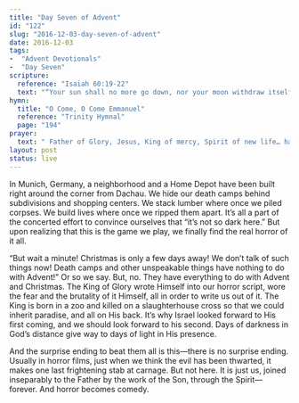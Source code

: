 ```yaml
---
title: "Day Seven of Advent"
id: "122"
slug: "2016-12-03-day-seven-of-advent"
date: 2016-12-03
tags:
-  "Advent Devotionals"
-  "Day Seven"
scripture:
  reference: "Isaiah 60:19-22"
  text: "“Your sun shall no more go down, nor your moon withdraw itself; for the Lord will be your everlasting light, and your days of mourning shall be ended. Your people shall all be righteous; they shall possess the land forever, the branch of My planting, the work of My hands, that I might be glorified. The least one shall become a clan, and the smallest one a mighty nation; I am the Lord; in its time I will hasten it.”"
hymn:
  title: "O Come, O Come Emmanuel"
  reference: "Trinity Hymnal"
  page: "194"
prayer:
  text: " Father of Glory, Jesus, King of mercy, Spirit of new life… hasten it! Amen."
layout: post
status: live
---
```


In Munich, Germany, a neighborhood and a Home Depot have been built right around the corner from Dachau. We hide our death camps behind subdivisions and shopping centers. We stack lumber where once we piled corpses. We build lives where once we ripped them apart. It’s all a part of the concerted effort to convince ourselves that “it’s not so dark here.” But upon realizing that this is the game we play, we finally find the real horror of it all.

“But wait a minute! Christmas is only a few days away! We don’t talk of such things now! Death camps and other unspeakable things have nothing to do with Advent!” Or so we say. But, no. They have everything to do with Advent and Christmas. The King of Glory wrote Himself into our horror script, wore the fear and the brutality of it Himself, all in order to write us out of it. The King is born in a zoo and killed on a slaughterhouse cross so that we could inherit paradise, and all on His back. It’s why Israel looked forward to His first coming, and we should look forward to his second. Days of darkness in God’s distance give way to days of light in His presence.

And the surprise ending to beat them all is this—there is no surprise ending. Usually in horror films, just when we think the evil has been thwarted, it makes one last frightening stab at carnage. But not here. It is just us, joined inseparably to the Father by the work of the Son, through the Spirit—forever. And horror becomes comedy.
